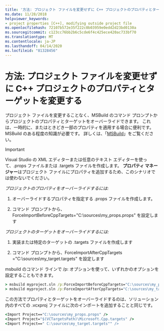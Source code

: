 ```yaml
---
title: '方法: プロジェクト ファイルを変更せずに C++ プロジェクトのプロパティとターゲットを変更する'
ms.date: 11/28/2018
helpviewer_keywords:
- project properties [C++], modifying outside project file
ms.openlocfilehash: 72107b572e35f222c0b03959e0edd2d23bd0130a
ms.sourcegitcommit: c123cc76bb2b6c5cde6f4c425ece420ac733bf70
ms.translationtype: MT
ms.contentlocale: ja-JP
ms.lasthandoff: 04/14/2020
ms.locfileid: "81328456"
---
```

# <a name="how-to-modify-c-project-properties-and-targets-without-changing-the-project-file"></a>方法: プロジェクト ファイルを変更せずに C++ プロジェクトのプロパティとターゲットを変更する

プロジェクト ファイルを変更することなく、MSBuild のコマンド プロンプトからプロジェクトのプロパティとターゲットをオーバーライドできます。 これは、一時的に、またはときどき一部のプロパティを適用する場合に便利です。 MSBuild のある程度の知識が必要です。 詳しくは、「[MSBuild](https://docs.microsoft.com/visualstudio/msbuild/msbuild)」をご覧ください。

> [!IMPORTANT]
> Visual Studio の XML エディターまたは任意のテキスト エディターを使って、.props ファイルまたは .targets ファイルを作成します。 **プロパティ マネージャー**はプロジェクト ファイルにプロパティを追加するため、このシナリオでは使わないでください。

*プロジェクトのプロパティをオーバーライドするには:*

1. オーバーライドするプロパティを指定する .props ファイルを作成します。

1. コマンド プロンプトから、ForceImportBeforeCppTargets="C:\sources\my_props.props" を設定します

*プロジェクトのターゲットをオーバーライドするには:*

1. 実装または特定のターゲットの .targets ファイルを作成します

2. コマンド プロンプトから、ForceImportAfterCppTargets ="C:\sources\my_target.targets" を設定します

msbuild のコマンド ラインで /p: オプションを使って、いずれかのオプションを設定することもできます。

```cmd
> msbuild myproject.sln /p:ForceImportBeforeCppTargets="C:\sources\my_props.props"
> msbuild myproject.sln /p:ForceImportAfterCppTargets="C:\sources\my_target.targets"
```

この方法でプロパティとターゲットをオーバーライドするのは、ソリューション内のすべての .vcxproj ファイルに次のインポートを追加することと同じです。

```cmd
<Import Project=="C:\sources\my_props.props" />
<Import Project="$(VCTargetsPath)\Microsoft.Cpp.targets" />
<Import Project==" C:\sources\my_target.targets"" />
```
